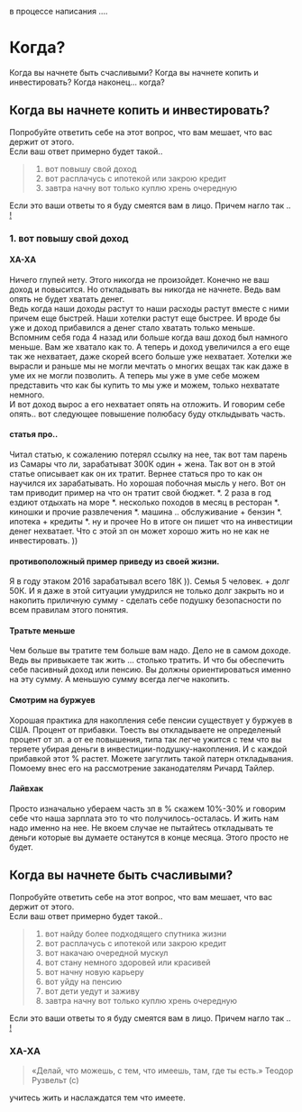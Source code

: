 в процессе написания ....
# Когда?

Когда вы начнете быть счасливыми?
Когда вы начнете копить и инвестировать?
Когда наконец... когда?

## Когда вы начнете копить и инвестировать?
Попробуйте ответить себе на этот вопрос, что вам мешает, что вас держит от этого.  
Если ваш ответ примерно будет такой.. 
> 1. вот повышу свой доход
> 2. вот расплачусь с ипотекой или закрою кредит
> 3. завтра начну вот только куплю хрень очередную

Если это ваши ответы то я буду смеятся вам в лицо. Причем нагло так .. 
[!](https://github.com/bad4iz/journal/blob/master/%D0%BD%D0%B5%D0%BB%D1%8C%D1%81%D0%BE%D0%BD%20%D1%85%D0%B0%20%D1%85%D0%B0.jpg)

### 1. вот повышу свой доход
#### ХА-ХА
Ничего глупей нету. Этого никогда не произойдет. Конечно не ваш доход и повысится. Но откладывать вы никогда не начнете. Ведь вам опять не будет хватать денег.   
Ведь когда наши доходы растут то наши расходы растут вместе с ними причем еще быстрей. Наши хотелки растут еще быстрее. И вроде бы уже и доход прибавился а денег стало хватать только меньше.
Вспомним себя года 4 назад или больше когда ваш доход был намного меньше. Вам же хватало как то. А теперь и доход увеличился а его еще так же нехватает, даже скорей всего больше уже нехватает.
Хотелки же вырасли и раньше мы не могли мечтать о многих вещах так как даже в уме их не могли позволить. А теперь мы уже в уме себе можем представить что как бы купить то мы уже и можем, только нехватате немного.   
И вот доход вырос а его нехватает опять на отложить. И говорим себе опять.. вот следующее повышение полюбасу буду отклыдывать часть.   

####  статья про..
Читал статью, к сожалению потерял ссылку на нее, так вот там парень из Самары что ли, зарабатыват 300К один + жена. Так вот он в этой статье описывает как он их тратит. Вернее статься про то как он научился их зарабатывать. 
Но хорошая побочная мысль у него. Вот он там приводит пример на что он тратит свой бюджет. 
*. 2 раза в год ездиют отдыхать на море
*. несколько походов в месяц в ресторан
*. киношки и прочие развлечения
*. машина .. обслуживание + бензин
*. ипотека + кредиты
*. ну и прочее
Но в итоге он пишет что на инвестиции денег нехватает. Что с этой зп он может хорошо жить но не как не инвестировать. ))   

#### противоположный пример приведу из своей жизни. 
Я в году этаком 2016 зарабатывал всего 18К )). Семья 5 человек. + долг 50К. И я даже в этой ситуации умудрился не только долг закрыть но и накопить приличную сумму - сделать себе подушку безопасности по всем правилам этого понятия.

#### Тратьте меньше
Чем больше вы тратите тем больше вам надо.
Дело не в самом доходе. Ведь вы привыкаете так жить ... столько тратить. И что бы обеспечить себе пасивный доход или пенсию. Вы должны ориентироваться именно на эту сумму. А меньшую сумму всегда легче накопить.

#### Смотрим на буржуев
Хорошая практика для накопления себе пенсии существует у буржуев в США. Процент от прибавки. Тоесть вы откладываете не определеный процент от зп. а от ее повышения, типа так легче ужится с тем что вы теряете убирая деньги в инвестиции-подушку-накопления. И с каждой прибавкой этот % растет. Можете загуглить такой патерн откладывания. Помоему внес его на рассмотрение заканодателям Ричард Тайлер.

#### Лайвхак
Просто изначально убераем часть зп в % скажем 10%-30%  и говорим себе что наша зарплата это то что получилось-осталась. И жить нам надо именно на нее. Не вкоем случае не пытайтесь откладывать те деньги которые вы думаете останутся в конце месяца. Этого просто не будет.

## Когда вы начнете быть счасливыми?
Попробуйте ответить себе на этот вопрос, что вам мешает, что вас держит от этого.  
Если ваш ответ примерно будет такой.. 
> 1. вот найду более подходящего спутника жизни
> 2. вот расплачусь с ипотекой или закрою кредит
> 3. вот накачаю очередной мускул
> 4. вот стану немного здоровей или красивей
> 5. вот начну новую карьеру
> 6. вот уйду на пенсию
> 7. вот дети уедут и заживу
> 3. завтра начну вот только куплю хрень очередную

Если это ваши ответы то я буду смеятся вам в лицо. Причем нагло так .. 
[!](https://github.com/bad4iz/journal/blob/master/%D0%BD%D0%B5%D0%BB%D1%8C%D1%81%D0%BE%D0%BD%20%D1%85%D0%B0%20%D1%85%D0%B0.jpg)

### ХА-ХА

> «Делай, что можешь, с тем, что имеешь, там, где ты есть.»
> Теодор Рузвельт (с)

учитесь жить и наслаждатся тем что имеете. 



